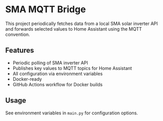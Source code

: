 # SMA MQTT Bridge

This project periodically fetches data from a local SMA solar inverter API and forwards selected values to Home Assistant using the MQTT convention.

## Features
- Periodic polling of SMA inverter API
- Publishes key values to MQTT topics for Home Assistant
- All configuration via environment variables
- Docker-ready
- GitHub Actions workflow for Docker builds

## Usage
See environment variables in `main.py` for configuration options.

